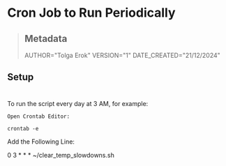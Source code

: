# Cron Job to Run Periodically
>  Metadata
>  ----------------------------------------------------------------------------
>  AUTHOR="Tolga Erok"
>  VERSION="1"
>  DATE_CREATED="21/12/2024"

## Setup
#


To run the script every day at 3 AM, for example:

    Open Crontab Editor:

    crontab -e

Add the Following Line:

0 3 * * * ~/clear_temp_slowdowns.sh
